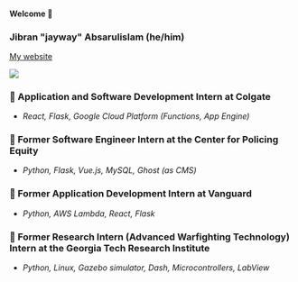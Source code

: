 #### Welcome 👋

### Jibran "jayway" Absarulislam (he/him)
[My website](https://jibran.me "Feedback is appreciated!")

<picture>
<source 
  srcset="https://github-readme-stats.vercel.app/api?username=jibranabsarulislam&count_private=true&show_icons=true&theme=gruvbox"
  media="(prefers-color-scheme: dark)"
/>
<source
  srcset="https://github-readme-stats.vercel.app/api?username=jibranabsarulislam&count_private=true&show_icons=true"
  media="(prefers-color-scheme: light), (prefers-color-scheme: no-preference)"
/>
<img src="https://github-readme-stats.vercel.app/api?username=jibranabsarulislam&count_private=true&show_icons=true&theme=gruvbox" />
</picture>

### 🦷  Application and Software Development Intern at Colgate
* *React, Flask, Google Cloud Platform (Functions, App Engine)*

### 👥  Former Software Engineer Intern at the Center for Policing Equity
* *Python, Flask, Vue.js, MySQL, Ghost (as CMS)*

### 🏢  Former Application Development Intern at Vanguard
* *Python, AWS Lambda, React, Flask*

### 📡  Former Research Intern (Advanced Warfighting Technology) Intern at the Georgia Tech Research Institute
* *Python, Linux, Gazebo simulator, Dash, Microcontrollers, LabView*
